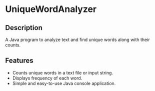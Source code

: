 # UniqueWordAnalyzer

## Description
A Java program to analyze text and find unique words along with their counts.

## Features
- Counts unique words in a text file or input string.
- Displays frequency of each word.
- Simple and easy-to-use Java console application.
